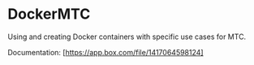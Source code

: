 # DockerMTC
Using and creating Docker containers with specific use cases for MTC.

Documentation: [https://app.box.com/file/1417064598124]
